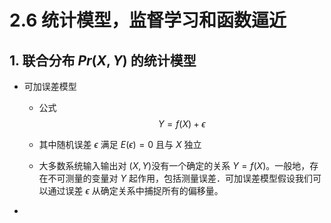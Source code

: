 # 2.6 统计模型，监督学习和函数逼近

## 1. 联合分布 $Pr(X,Y)$ 的统计模型

* 可加误差模型

  * 公式
    $$
    Y=f(X)+\epsilon
    $$

  * 其中随机误差 $\epsilon$ 满足 $E(\epsilon)=0$ 且与 $X$ 独立

  * 大多数系统输入输出对 $(X,Y)$没有一个确定的关系 $Y=f(X)$。一般地，存在不可测量的变量对 $Y$ 起作用，包括测量误差．可加误差模型假设我们可以通过误差 $\epsilon$ 从确定关系中捕捉所有的偏移量。

* 

